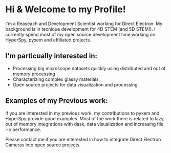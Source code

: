 Hi & Welcome to my Profile!
===========================

I'm a Reaseach and Development Scientist working for Direct Electron.  My background is in tecnique development for 4D STEM (and 5D STEM!).  I 
currently spend most of my open source development time working on HyperSpy, pyxem and affiliated projects.

I'm particually interested in:
------------------------------

- Processing big microscope datasets quickly using distributed and out of memory processing
- Characterizing complex glassy materials
- Open source projects for data visualization and processing

Examples of my Previous work:
-----------------------------

If you are interested in my previous work, my contributions to pyxem and HyperSpy provide good examples.  Most of the 
work there is related to lazy, out of memory integrations with dask, data visualization and increasing file i-o performance. 

Please contact me if you are interested in how to integrate Direct Electron Cameras into open source projects.

<!--
**CSSFrancis/CSSFrancis** is a ✨ _special_ ✨ repository because its `README.md` (this file) appears on your GitHub profile.

Here are some ideas to get you started:

- 🔭 I’m currently working on ...
- 🌱 I’m currently learning ...
- 👯 I’m looking to collaborate on ...
- 🤔 I’m looking for help with ...
- 💬 Ask me about ...
- 📫 How to reach me: ...
- 😄 Pronouns: ...
- ⚡ Fun fact: ...
-->
